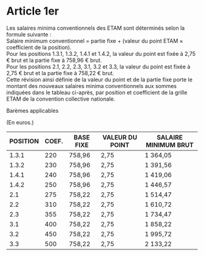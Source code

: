 # Article 1er

  
 Les salaires minima conventionnels des ETAM sont déterminés selon la formule suivante :  
 Salaire minimum conventionnel = partie fixe + (valeur du point ETAM × coefficient de la position).  
 Pour les positions 1.3.1, 1.3.2, 1.4.1 et 1.4.2, la valeur du point est fixée à 2,75 € brut et la partie fixe à 758,96 € brut.  
 Pour les positions 2.1, 2.2, 2.3, 3.1, 3.2 et 3.3, la valeur du point est fixée à 2,75 € brut et la partie fixe à 758,22 € brut.  
 Cette révision ainsi définie de la valeur du point et de la partie fixe porte le montant des nouveaux salaires minima conventionnels aux sommes indiquées dans le tableau ci-après, par position et coefficient de la grille ETAM de la convention collective nationale.

  
Barèmes applicables

  
(En euros.) 



| POSITION | COEF. | BASE FIXE | VALEUR DU POINT | SALAIRE MINIMUM BRUT |
| --- | --- | --- | --- | --- |
| 1.3.1 | 220 | 758,96 | 2,75 | 1 364,05 |
| 1.3.2 | 230 | 758,96 | 2,75 | 1 391,56 |
| 1.4.1 | 240 | 758,96 | 2,75 | 1 419,06 |
| 1.4.2 | 250 | 758,96 | 2,75 | 1 446,57 |
| 2.1 | 275 | 758,22 | 2,75 | 1 514,47 |
| 2.2 | 310 | 758,22 | 2,75 | 1 610,72 |
| 2.3 | 355 | 758,22 | 2,75 | 1 734,47 |
| 3.1 | 400 | 758,22 | 2,75 | 1 858,22 |
| 3.2 | 450 | 758,22 | 2,75 | 1 995,72 |
| 3.3 | 500 | 758,22 | 2,75 | 2 133,22 |

